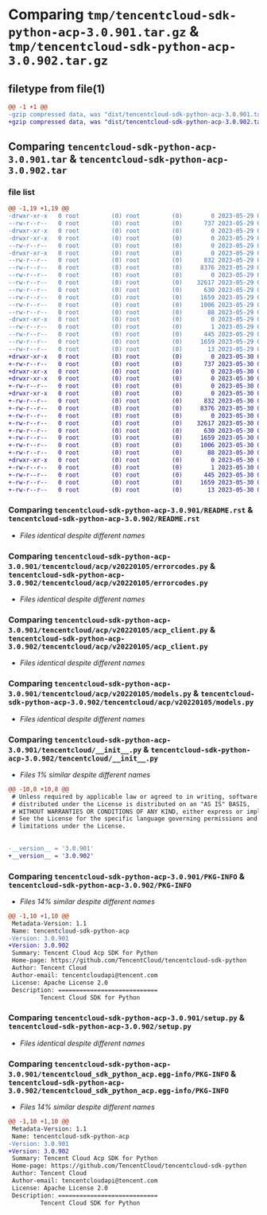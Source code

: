 # Comparing `tmp/tencentcloud-sdk-python-acp-3.0.901.tar.gz` & `tmp/tencentcloud-sdk-python-acp-3.0.902.tar.gz`

## filetype from file(1)

```diff
@@ -1 +1 @@
-gzip compressed data, was "dist/tencentcloud-sdk-python-acp-3.0.901.tar", last modified: Mon May 29 02:14:54 2023, max compression
+gzip compressed data, was "dist/tencentcloud-sdk-python-acp-3.0.902.tar", last modified: Tue May 30 00:13:37 2023, max compression
```

## Comparing `tencentcloud-sdk-python-acp-3.0.901.tar` & `tencentcloud-sdk-python-acp-3.0.902.tar`

### file list

```diff
@@ -1,19 +1,19 @@
-drwxr-xr-x   0 root         (0) root         (0)        0 2023-05-29 02:14:54.000000 tencentcloud-sdk-python-acp-3.0.901/
--rw-r--r--   0 root         (0) root         (0)      737 2023-05-29 02:14:54.000000 tencentcloud-sdk-python-acp-3.0.901/README.rst
-drwxr-xr-x   0 root         (0) root         (0)        0 2023-05-29 02:14:54.000000 tencentcloud-sdk-python-acp-3.0.901/tencentcloud/
-drwxr-xr-x   0 root         (0) root         (0)        0 2023-05-29 02:14:54.000000 tencentcloud-sdk-python-acp-3.0.901/tencentcloud/acp/
--rw-r--r--   0 root         (0) root         (0)        0 2023-05-29 02:14:54.000000 tencentcloud-sdk-python-acp-3.0.901/tencentcloud/acp/__init__.py
-drwxr-xr-x   0 root         (0) root         (0)        0 2023-05-29 02:14:54.000000 tencentcloud-sdk-python-acp-3.0.901/tencentcloud/acp/v20220105/
--rw-r--r--   0 root         (0) root         (0)      832 2023-05-29 02:14:54.000000 tencentcloud-sdk-python-acp-3.0.901/tencentcloud/acp/v20220105/errorcodes.py
--rw-r--r--   0 root         (0) root         (0)     8376 2023-05-29 02:14:54.000000 tencentcloud-sdk-python-acp-3.0.901/tencentcloud/acp/v20220105/acp_client.py
--rw-r--r--   0 root         (0) root         (0)        0 2023-05-29 02:14:54.000000 tencentcloud-sdk-python-acp-3.0.901/tencentcloud/acp/v20220105/__init__.py
--rw-r--r--   0 root         (0) root         (0)    32617 2023-05-29 02:14:54.000000 tencentcloud-sdk-python-acp-3.0.901/tencentcloud/acp/v20220105/models.py
--rw-r--r--   0 root         (0) root         (0)      630 2023-05-29 02:14:54.000000 tencentcloud-sdk-python-acp-3.0.901/tencentcloud/__init__.py
--rw-r--r--   0 root         (0) root         (0)     1659 2023-05-29 02:14:54.000000 tencentcloud-sdk-python-acp-3.0.901/PKG-INFO
--rw-r--r--   0 root         (0) root         (0)     1006 2023-05-29 02:14:54.000000 tencentcloud-sdk-python-acp-3.0.901/setup.py
--rw-r--r--   0 root         (0) root         (0)       88 2023-05-29 02:14:54.000000 tencentcloud-sdk-python-acp-3.0.901/setup.cfg
-drwxr-xr-x   0 root         (0) root         (0)        0 2023-05-29 02:14:54.000000 tencentcloud-sdk-python-acp-3.0.901/tencentcloud_sdk_python_acp.egg-info/
--rw-r--r--   0 root         (0) root         (0)        1 2023-05-29 02:14:54.000000 tencentcloud-sdk-python-acp-3.0.901/tencentcloud_sdk_python_acp.egg-info/dependency_links.txt
--rw-r--r--   0 root         (0) root         (0)      445 2023-05-29 02:14:54.000000 tencentcloud-sdk-python-acp-3.0.901/tencentcloud_sdk_python_acp.egg-info/SOURCES.txt
--rw-r--r--   0 root         (0) root         (0)     1659 2023-05-29 02:14:54.000000 tencentcloud-sdk-python-acp-3.0.901/tencentcloud_sdk_python_acp.egg-info/PKG-INFO
--rw-r--r--   0 root         (0) root         (0)       13 2023-05-29 02:14:54.000000 tencentcloud-sdk-python-acp-3.0.901/tencentcloud_sdk_python_acp.egg-info/top_level.txt
+drwxr-xr-x   0 root         (0) root         (0)        0 2023-05-30 00:13:37.000000 tencentcloud-sdk-python-acp-3.0.902/
+-rw-r--r--   0 root         (0) root         (0)      737 2023-05-30 00:13:37.000000 tencentcloud-sdk-python-acp-3.0.902/README.rst
+drwxr-xr-x   0 root         (0) root         (0)        0 2023-05-30 00:13:37.000000 tencentcloud-sdk-python-acp-3.0.902/tencentcloud/
+drwxr-xr-x   0 root         (0) root         (0)        0 2023-05-30 00:13:37.000000 tencentcloud-sdk-python-acp-3.0.902/tencentcloud/acp/
+-rw-r--r--   0 root         (0) root         (0)        0 2023-05-30 00:13:37.000000 tencentcloud-sdk-python-acp-3.0.902/tencentcloud/acp/__init__.py
+drwxr-xr-x   0 root         (0) root         (0)        0 2023-05-30 00:13:37.000000 tencentcloud-sdk-python-acp-3.0.902/tencentcloud/acp/v20220105/
+-rw-r--r--   0 root         (0) root         (0)      832 2023-05-30 00:13:37.000000 tencentcloud-sdk-python-acp-3.0.902/tencentcloud/acp/v20220105/errorcodes.py
+-rw-r--r--   0 root         (0) root         (0)     8376 2023-05-30 00:13:37.000000 tencentcloud-sdk-python-acp-3.0.902/tencentcloud/acp/v20220105/acp_client.py
+-rw-r--r--   0 root         (0) root         (0)        0 2023-05-30 00:13:37.000000 tencentcloud-sdk-python-acp-3.0.902/tencentcloud/acp/v20220105/__init__.py
+-rw-r--r--   0 root         (0) root         (0)    32617 2023-05-30 00:13:37.000000 tencentcloud-sdk-python-acp-3.0.902/tencentcloud/acp/v20220105/models.py
+-rw-r--r--   0 root         (0) root         (0)      630 2023-05-30 00:13:37.000000 tencentcloud-sdk-python-acp-3.0.902/tencentcloud/__init__.py
+-rw-r--r--   0 root         (0) root         (0)     1659 2023-05-30 00:13:37.000000 tencentcloud-sdk-python-acp-3.0.902/PKG-INFO
+-rw-r--r--   0 root         (0) root         (0)     1006 2023-05-30 00:13:37.000000 tencentcloud-sdk-python-acp-3.0.902/setup.py
+-rw-r--r--   0 root         (0) root         (0)       88 2023-05-30 00:13:37.000000 tencentcloud-sdk-python-acp-3.0.902/setup.cfg
+drwxr-xr-x   0 root         (0) root         (0)        0 2023-05-30 00:13:37.000000 tencentcloud-sdk-python-acp-3.0.902/tencentcloud_sdk_python_acp.egg-info/
+-rw-r--r--   0 root         (0) root         (0)        1 2023-05-30 00:13:37.000000 tencentcloud-sdk-python-acp-3.0.902/tencentcloud_sdk_python_acp.egg-info/dependency_links.txt
+-rw-r--r--   0 root         (0) root         (0)      445 2023-05-30 00:13:37.000000 tencentcloud-sdk-python-acp-3.0.902/tencentcloud_sdk_python_acp.egg-info/SOURCES.txt
+-rw-r--r--   0 root         (0) root         (0)     1659 2023-05-30 00:13:37.000000 tencentcloud-sdk-python-acp-3.0.902/tencentcloud_sdk_python_acp.egg-info/PKG-INFO
+-rw-r--r--   0 root         (0) root         (0)       13 2023-05-30 00:13:37.000000 tencentcloud-sdk-python-acp-3.0.902/tencentcloud_sdk_python_acp.egg-info/top_level.txt
```

### Comparing `tencentcloud-sdk-python-acp-3.0.901/README.rst` & `tencentcloud-sdk-python-acp-3.0.902/README.rst`

 * *Files identical despite different names*

### Comparing `tencentcloud-sdk-python-acp-3.0.901/tencentcloud/acp/v20220105/errorcodes.py` & `tencentcloud-sdk-python-acp-3.0.902/tencentcloud/acp/v20220105/errorcodes.py`

 * *Files identical despite different names*

### Comparing `tencentcloud-sdk-python-acp-3.0.901/tencentcloud/acp/v20220105/acp_client.py` & `tencentcloud-sdk-python-acp-3.0.902/tencentcloud/acp/v20220105/acp_client.py`

 * *Files identical despite different names*

### Comparing `tencentcloud-sdk-python-acp-3.0.901/tencentcloud/acp/v20220105/models.py` & `tencentcloud-sdk-python-acp-3.0.902/tencentcloud/acp/v20220105/models.py`

 * *Files identical despite different names*

### Comparing `tencentcloud-sdk-python-acp-3.0.901/tencentcloud/__init__.py` & `tencentcloud-sdk-python-acp-3.0.902/tencentcloud/__init__.py`

 * *Files 1% similar despite different names*

```diff
@@ -10,8 +10,8 @@
 # Unless required by applicable law or agreed to in writing, software
 # distributed under the License is distributed on an "AS IS" BASIS,
 # WITHOUT WARRANTIES OR CONDITIONS OF ANY KIND, either express or implied.
 # See the License for the specific language governing permissions and
 # limitations under the License.
 
 
-__version__ = '3.0.901'
+__version__ = '3.0.902'
```

### Comparing `tencentcloud-sdk-python-acp-3.0.901/PKG-INFO` & `tencentcloud-sdk-python-acp-3.0.902/PKG-INFO`

 * *Files 14% similar despite different names*

```diff
@@ -1,10 +1,10 @@
 Metadata-Version: 1.1
 Name: tencentcloud-sdk-python-acp
-Version: 3.0.901
+Version: 3.0.902
 Summary: Tencent Cloud Acp SDK for Python
 Home-page: https://github.com/TencentCloud/tencentcloud-sdk-python
 Author: Tencent Cloud
 Author-email: tencentcloudapi@tencent.com
 License: Apache License 2.0
 Description: ============================
         Tencent Cloud SDK for Python
```

### Comparing `tencentcloud-sdk-python-acp-3.0.901/setup.py` & `tencentcloud-sdk-python-acp-3.0.902/setup.py`

 * *Files identical despite different names*

### Comparing `tencentcloud-sdk-python-acp-3.0.901/tencentcloud_sdk_python_acp.egg-info/PKG-INFO` & `tencentcloud-sdk-python-acp-3.0.902/tencentcloud_sdk_python_acp.egg-info/PKG-INFO`

 * *Files 14% similar despite different names*

```diff
@@ -1,10 +1,10 @@
 Metadata-Version: 1.1
 Name: tencentcloud-sdk-python-acp
-Version: 3.0.901
+Version: 3.0.902
 Summary: Tencent Cloud Acp SDK for Python
 Home-page: https://github.com/TencentCloud/tencentcloud-sdk-python
 Author: Tencent Cloud
 Author-email: tencentcloudapi@tencent.com
 License: Apache License 2.0
 Description: ============================
         Tencent Cloud SDK for Python
```

